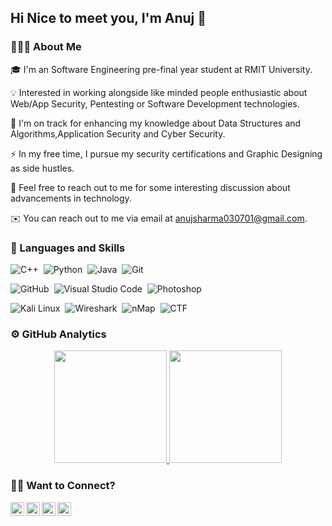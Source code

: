 ## Hi Nice to meet you,  I'm Anuj 👋

### **👨🏻‍💻 About Me**

🎓 I'm an Software Engineering pre-final year student at RMIT University.

💡 Interested in working alongside like minded people enthusiastic about Web/App Security, Pentesting or Software Development technologies.

🌱 I'm on track for enhancing my knowledge about Data Structures and Algorithms,Application Security and Cyber Security.

⚡ In my free time, I pursue my security certifications and Graphic Designing as side hustles.

💬 Feel free to reach out to me for some interesting discussion about advancements in technology.

✉️ You can reach out to me via email at anujsharma030701@gmail.com.
 
### 🔗 Languages and Skills 

![C++](https://img.shields.io/badge/-C++-05122A?style=flat&logo=C%2B%2B&logoColor=00599C)&nbsp;
![Python](https://img.shields.io/badge/-Python-05122A?style=flat&logo=python)&nbsp;
![Java](https://img.shields.io/badge/-Java-05122A?style=flat&logo=Java)&nbsp;
![Git](https://img.shields.io/badge/-Git-05122A?style=flat&logo=git)&nbsp;

![GitHub](https://img.shields.io/badge/-GitHub-05122A?style=flat&logo=github)&nbsp;
![Visual Studio Code](https://img.shields.io/badge/-Visual%20Studio%20Code-05122A?style=flat&logo=visual-studio-code&logoColor=007ACC)&nbsp;
![Photoshop](https://img.shields.io/badge/-Photoshop-05122A?style=flat&logo=adobe-photoshop)&nbsp;

![Kali Linux](https://img.shields.io/badge/-Kali%20Linux-05122A?style=flat&logo=Kali-Linux)&nbsp;
![Wireshark](https://img.shields.io/badge/-Wireshark-05122A?style=flat&logo=Wireshark)&nbsp;
![nMap](https://img.shields.io/badge/-Nmap-05122A?style=flat&logo=Nmap)&nbsp;
![CTF](https://img.shields.io/badge/-CTF-05122A?style=flat&logo=CTF)&nbsp;

### ⚙️ GitHub Analytics
<p align="center">
<a href="https://github.com/Anujsharma0307">
  <img height="180em" src="https://github-readme-stats-eight-theta.vercel.app/api?username=Anujsharma0307&show_icons=true&theme=algolia&include_all_commits=true&count_private=true"/>
  <img height="180em" src="https://github-readme-stats-eight-theta.vercel.app/api/top-langs/?username=Anujsharma0307&layout=compact&langs_count=8&theme=algolia"/>
</a>
</p>

### 🤝🏻 Want to Connect?
<p align="center">
<a href="https://www.linkedin.com/in/anujsharma3/">
  <img align="left" alt="LinkedIn" width="22px" src="https://image.flaticon.com/icons/png/512/1409/1409945.png" />
</a>
<a href="https://github.com/Anujsharma0307">
  <img align="left" alt="GitHub" width="22px" src="https://cdn-icons-png.flaticon.com/512/270/270798.png" />
</a>
<a href="https://www.instagram.com/anuj.sharma_3/">
  <img align="left" alt="Instagram" width="22px" src="https://image.flaticon.com/icons/png/512/1409/1409946.png" />
</a>
<a href="https://www.facebook.com/anujsharma307/">
  <img align="left" alt="Facebook" width="22px" src="https://image.flaticon.com/icons/png/512/1409/1409943.png" />
</a>
